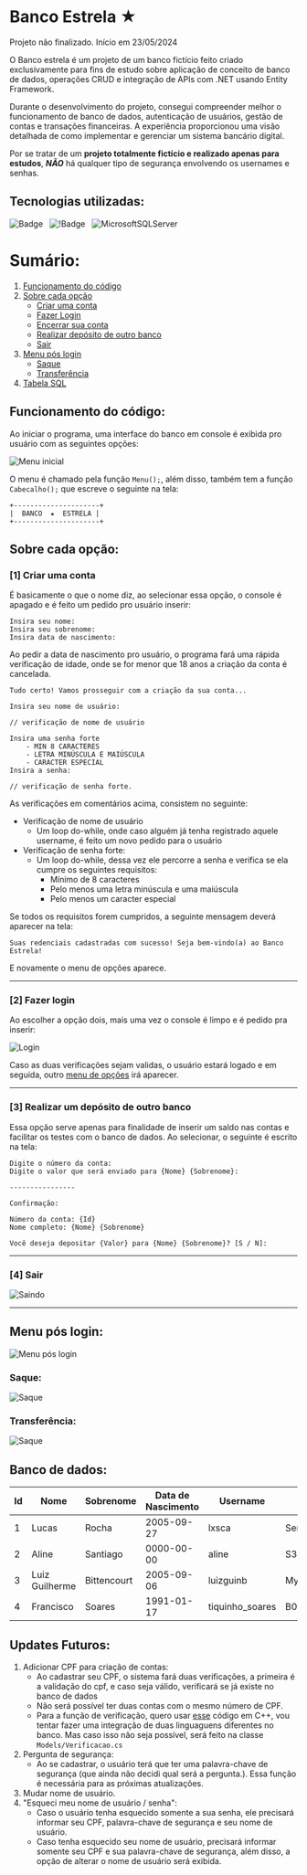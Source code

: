 # Banco Estrela ★

Projeto não finalizado.
Início em 23/05/2024

O Banco estrela é um projeto de um banco fictício feito criado exclusivamente para fins de estudo sobre aplicação de conceito de banco de dados, operações CRUD e integração de APIs com .NET usando Entity Framework.

Durante o desenvolvimento do projeto, consegui compreender melhor o funcionamento de banco de dados, autenticação de usuários, gestão de contas e transações financeiras. A experiência proporcionou uma visão detalhada de como implementar e gerenciar um sistema bancário digital.

 Por se tratar de um **projeto totalmente fictício e realizado apenas para estudos**, ***NÃO*** há qualquer tipo de segurança envolvendo os usernames e senhas.

## Tecnologias utilizadas:

![Badge](https://img.shields.io/badge/C%23-blue?style=for-the-badge&logo=csharp&logoColor=white) &nbsp; ![!Badge](https://img.shields.io/badge/.NET-blueviolet?style=for-the-badge&logo=dotnet&logoColor=white) &nbsp; ![MicrosoftSQLServer](https://img.shields.io/badge/Microsoft%20SQL%20Server-CC2927?style=for-the-badge&logo=microsoft%20sql%20server&logoColor=white) &nbsp;

# Sumário:

1. [Funcionamento do código](#funcionamento-do-código)
1. [Sobre cada opção](#sobre-cada-opção)
    - [Criar uma conta](#1-criar-uma-conta)
    - [Fazer Login](#2-fazer-login)
    - [Encerrar sua conta](#3-encerrar-sua-conta)
    - [Realizar depósito de outro banco](#4-realizar-um-depósito-de-outro-banco)
    - [Sair](#5-sair)
1. [Menu pós login](#menu-pós-login)
    - [Saque](#saque)
    - [Transferência](#transferência)
1. [Tabela SQL](#tabela)


## Funcionamento do código:

Ao iniciar o programa, uma interface do banco em console é exibida pro usuário com as seguintes opções:

![Menu inicial](Imagens/menu-inicial.png)

O menu é chamado pela função `Menu();`, além disso, também tem a função `Cabecalho();` que escreve o seguinte na tela:

```
+---------------------+
|  BANCO  ★  ESTRELA |
+---------------------+
```

## Sobre cada opção:
### [1] Criar uma conta

É basicamente o que o nome diz, ao selecionar essa opção, o console é apagado e é feito um pedido pro usuário inserir:

```
Insira seu nome:
Insira seu sobrenome:
Insira data de nascimento:
```

Ao pedir a data de nascimento pro usuário, o programa fará uma rápida verificação de idade, onde se for menor que 18 anos a criação da conta é cancelada.

```
Tudo certo! Vamos prosseguir com a criação da sua conta...

Insira seu nome de usuário:

// verificação de nome de usuário

Insira uma senha forte
    - MIN 8 CARACTERES
    - LETRA MINÚSCULA E MAIÚSCULA
    - CARACTER ESPECIAL
Insira a senha: 

// verificação de senha forte.
```

As verificações em comentários acima, consistem no seguinte: 

- Verificação de nome de usuário
    - Um loop do-while, onde caso alguém já tenha registrado aquele username, é feito um novo pedido para o usuário
- Verificação de senha forte:
    - Um loop do-while, dessa vez ele percorre a senha e verifica se ela cumpre os seguintes requisitos:
        - Mínimo de 8 caracteres
        - Pelo menos uma letra minúscula e uma maiúscula
        - Pelo menos um caracter especial

Se todos os requisitos forem cumpridos, a seguinte mensagem deverá aparecer na tela:

```
Suas redenciais cadastradas com sucesso! Seja bem-vindo(a) ao Banco Estrela!
```

E novamente o menu de opções aparece.

---

### [2] Fazer login

Ao escolher a opção dois, mais uma vez o console é limpo e é pedido pra inserir:

![Login](Imagens/login.png)

Caso as duas verificações sejam validas, o usuário estará logado e em seguida, outro [menu de opções](#menu-pós-login) irá aparecer.

---

### [3] Realizar um depósito de outro banco

Essa opção serve apenas para finalidade de inserir um saldo nas contas e facilitar os testes com o banco de dados. Ao selecionar, o seguinte é escrito na tela:

```
Digite o número da conta:
Digite o valor que será enviado para {Nome} {Sobrenome}: 

----------------

Confirmação:

Número da conta: {Id}
Nome completo: {Nome} {Sobrenome}

Você deseja depositar {Valor} para {Nome} {Sobrenome}? [S / N]: 

```

---

### [4] Sair

![Saindo](Imagens/saindo.png)

---

## Menu pós login:

![Menu pós login](Imagens/menu-pos-login.png)

### Saque:

![Saque](Imagens/realizando-saque.png)

### Transferência:

![Saque](Imagens/realizando-transferencia.png)

## Banco de dados:

| Id | Nome | Sobrenome | Data de Nascimento |     Username  |    Senha     |  Saldo  |
| -- | -------- | ----- | ------------------ |   ----------- | ------------ |  -----  |
| 1  | Lucas    | Rocha | 2005-09-27         |   lxsca       | SenhaF0rte!  | 35000,00 | 
| 2  | Aline    | Santiago | 0000-00-00      | aline         | S3Nha@Forte  | 4400,00 |
| 3  | Luiz Guilherme |	Bittencourt | 2005-09-06  | luizguinb | MyStr0ngPassword(!) | 3378.07    |
| 4  | Francisco |	Soares | 1991-01-17 | tiquinho_soares | B0t@fogo | 0,00 |

## Updates Futuros:

1. Adicionar CPF para criação de contas:
    - Ao cadastrar seu CPF, o sistema fará duas verificações, a primeira é a validação do cpf, e caso seja válido, verificará se já existe no banco de dados
    - Não será possível ter duas contas com o mesmo número de CPF.
    - Para a função de verificação, quero usar [esse]() código em C++, vou tentar fazer uma integração de duas linguaguens diferentes no banco. Mas caso isso não seja possível, será feito na classe `Models/Verificacao.cs`
1.  Pergunta de segurança:
    - Ao se cadastrar, o usuário terá que ter uma palavra-chave de segurança (que ainda não decidi qual será a pergunta.). Essa função é necessária para as próximas atualizações.
1. Mudar nome de usuário.
1. "Esqueci meu nome de usuário / senha":
    - Caso o usuário tenha esquecido somente a sua senha, ele precisará informar seu CPF, palavra-chave de segurança e seu nome de usuário.
    - Caso tenha esquecido seu nome de usuário, precisará informar somente seu CPF e sua palavra-chave de segurança, além disso, a opção de alterar o nome de usuário será exibida.